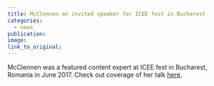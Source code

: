 ```yaml
---
title: McClennen an invited speaker for ICEE fest in Bucharest
categories: 
  - news
publication:
image:
link_to_original:
---
```



McClennen was a featured content expert at ICEE fest in Bucharest, Romania in June 2017. Check out coverage of her talk [here](http://www.iceefest.com/news/satire-is-super-powerful-in-an-era-with-lots-of-misinformations-writer-and-penn-state-university-professor-sophia-mcclennen-tells-us-why-news-did-fail-and-why-satire-is-better/).